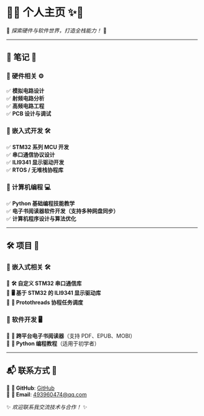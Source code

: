 # 🌟✨ 个人主页 ✨🌟

🚀 *探索硬件与软件世界，打造全栈能力！* 🚀

---

## 📝 笔记 📖

### 📌 硬件相关 ⚙️  

✅ **模拟电路设计**  
✅ **射频电路分析**  
✅ **高频电路工程**  
✅ **PCB 设计与调试**  

### 📌 嵌入式开发 🛠️  

✅ **STM32 系列 MCU 开发**  
✅ **串口通信协议设计**  
✅ **ILI9341 显示驱动开发**  
✅ **RTOS / 无堆栈协程库**  

### 📌 计算机编程 💻  

✅ **Python 基础编程技能教学**  
✅ **电子书阅读器软件开发（支持多种网盘同步）**  
✅ **计算机程序设计与算法优化**  

---

## 🛠️ 项目 🚀

### 📌 嵌入式相关 🛠️

🔹 **🛠️ 自定义 STM32 串口通信库**  
🔹 **🖥️ 基于 STM32 的 ILI9341 显示驱动库**  
🔹 **🔄 Protothreads 协程任务调度**  

### 📌 软件开发 🖥️

🔹 **📖 跨平台电子书阅读器**（支持 PDF、EPUB、MOBI）  
🔹 **🐍 Python 编程教程**（适用于初学者）  

---

## 📬 联系方式 📡

📌 **🔗 GitHub**: [GitHub](https://github.com/zhenyu-jia)  
📌 **📧 Email**: <493960474@qq.com>

✨ *欢迎联系我交流技术与合作！* ✨
